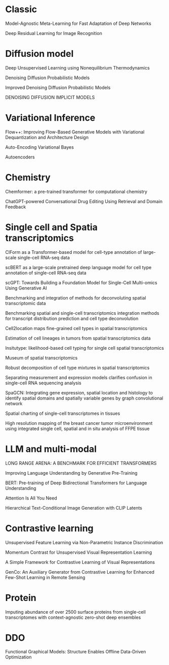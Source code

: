 # Classic

Model-Agnostic Meta-Learning for Fast Adaptation of Deep Networks

Deep Residual Learning for Image Recognition





# Diffusion model

Deep Unsupervised Learning using Nonequilibrium Thermodynamics

Denoising Diffusion Probabilistic Models

Improved Denoising Diffusion Probabilistic Models

DENOISING DIFFUSION IMPLICIT MODELS



# Variational Inference

Flow++: Improving Flow-Based Generative Models with Variational Dequantization and Architecture Design

Auto-Encoding Variational Bayes

Autoencoders






# Chemistry

Chemformer: a pre-trained transformer for computational chemistry

ChatGPT-powered Conversational Drug Editing Using Retrieval and Domain Feedback


# Single cell and Spatia transcriptomics

CIForm as a Transformer-based model for cell-type annotation of large-scale single-cell RNA-seq data

scBERT as a large-scale pretrained deep language model for cell type annotation of single-cell RNA-seq data

scGPT: Towards Building a Foundation Model for Single-Cell Multi-omics Using Generative AI

Benchmarking and integration of methods for deconvoluting spatial transcriptomic data

Benchmarking spatial and single-cell transcriptomics integration methods for transcript distribution prediction and cell type deconvolution

Cell2location maps fine-grained cell types in spatial transcriptomics

Estimation of cell lineages in tumors from spatial transcriptomics data

Insitutype: likelihood-based cell typing for single cell spatial transcriptomics

Museum of spatial transcriptomics

Robust decomposition of cell type mixtures in spatial transcriptomics

Separating measurement and expression models clarifies confusion in single-cell RNA sequencing analysis

SpaGCN: Integrating gene expression, spatial location and histology to identify spatial domains and spatially variable genes by graph convolutional network

Spatial charting of single-cell transcriptomes in tissues

High resolution mapping of the breast cancer tumor microenvironment using integrated single cell, spatial and in situ analysis of FFPE tissue



# LLM and multi-modal

LONG RANGE ARENA: A BENCHMARK FOR EFFICIENT TRANSFORMERS

Improving Language Understanding by Generative Pre-Training

BERT: Pre-training of Deep Bidirectional Transformers for Language Understanding

Attention Is All You Need

Hierarchical Text-Conditional Image Generation with CLIP Latents






# Contrastive learning

Unsupervised Feature Learning via Non-Parametric Instance Discrimination

Momentum Contrast for Unsupervised Visual Representation Learning

A Simple Framework for Contrastive Learning of Visual Representations

GenCo: An Auxiliary Generator from Contrastive Learning for Enhanced Few-Shot Learning in Remote Sensing


# Protein

Imputing abundance of over 2500 surface proteins from single-cell transcriptomes with context-agnostic zero-shot deep ensembles


# DDO

Functional Graphical Models: Structure Enables Offline Data-Driven Optimization







